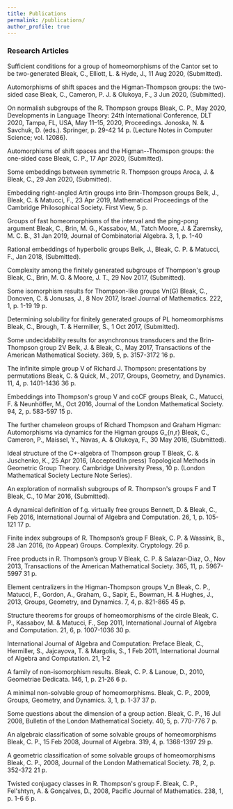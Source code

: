 ```yaml
---
title: Publications
permalink: /publications/
author_profile: true
---
```


### Research Articles

Sufficient conditions for a group of homeomorphisms of the Cantor set to be two-generated
Bleak, C., Elliott, L. & Hyde, J., 11 Aug 2020, (Submitted).

Automorphisms of shift spaces and the Higman-Thompson groups: the two-sided case
Bleak, C., Cameron, P. J. & Olukoya, F., 3 Jun 2020, (Submitted).

On normalish subgroups of the R. Thompson groups
Bleak, C. P., May 2020, Developments in Language Theory: 24th International Conference, DLT 2020, Tampa, FL, USA, May 11–15, 2020, Proceedings. Jonoska, N. & Savchuk, D. (eds.). Springer, p. 29-42 14 p. (Lecture Notes in Computer Science; vol. 12086).

Automorphisms of shift spaces and the Higman--Thomspon groups: the one-sided case
Bleak, C. P., 17 Apr 2020, (Submitted).

Some embeddings between symmetric R. Thompson groups
Aroca, J. & Bleak, C., 29 Jan 2020, (Submitted).

Embedding right-angled Artin groups into Brin-Thompson groups
Belk, J., Bleak, C. & Matucci, F., 23 Apr 2019,  Mathematical Proceedings of the Cambridge Philosophical Society. First View, 5 p.

Groups of fast homeomorphisms of the interval and the ping-pong argument
Bleak, C., Brin, M. G., Kassabov, M., Tatch Moore, J. & Zaremsky, M. C. B., 31 Jan 2019, Journal of Combinatorial Algebra. 3, 1, p. 1-40

Rational embeddings of hyperbolic groups
Belk, J., Bleak, C. P. & Matucci, F., Jan 2018, (Submitted).

Complexity among the finitely generated subgroups of Thompson's group
Bleak, C., Brin, M. G. & Moore, J. T., 29 Nov 2017, (Submitted).

Some isomorphism results for Thompson-like groups Vn(G) 
Bleak, C., Donoven, C. & Jonusas, J., 8 Nov 2017, Israel Journal of Mathematics. 222, 1, p. 1-19 19 p.

Determining solubility for finitely generated groups of PL homeomorphisms
Bleak, C., Brough, T. & Hermiller, S., 1 Oct 2017, (Submitted).

Some undecidability results for asynchronous transducers and the Brin-Thompson group 2V
Belk, J. & Bleak, C., May 2017, Transactions of the American Mathematical Society. 369, 5, p. 3157-3172 16 p.

The infinite simple group V of Richard J. Thompson: presentations by permutations
Bleak, C. & Quick, M., 2017, Groups, Geometry, and Dynamics. 11, 4, p. 1401-1436 36 p.

Embeddings into Thompson's group V and coCF groups
Bleak, C., Matucci, F. & Neunhöffer, M., Oct 2016, Journal of the London Mathematical Society. 94, 2, p. 583-597 15 p.

The further chameleon groups of Richard Thompson and Graham Higman: Automorphisms via dynamics for the Higman groups G_{n,r}
Bleak, C., Cameron, P., Maissel, Y., Navas, A. & Olukoya, F., 30 May 2016, (Submitted).

Ideal structure of the C*-algebra of Thompson group T
Bleak, C. & Juschenko, K., 25 Apr 2016, (Accepted/In press) Topological Methods in Geometric Group Theory. Cambridge University Press, 10 p. (London Mathematical Society Lecture Note Series).

An exploration of normalish subgroups of R. Thompson's groups F and T
Bleak, C., 10 Mar 2016, (Submitted).

A dynamical definition of f.g. virtually free groups
Bennett, D. & Bleak, C., Feb 2016, International Journal of Algebra and Computation. 26, 1, p. 105-121 17 p.

Finite index subgroups of R. Thompson’s group F
Bleak, C. P. & Wassink, B., 28 Jan 2016, (to Appear) Groups. Complexity. Cryptology. 26 p.

Free products in R. Thompson’s group V
Bleak, C. P. & Salazar-Diaz, O., Nov 2013, Transactions of the American Mathematical Society. 365, 11, p. 5967-5997 31 p.

Element centralizers in the Higman-Thompson groups V_n
Bleak, C. P., Matucci, F., Gordon, A., Graham, G., Sapir, E., Bowman, H. & Hughes, J., 2013, Groups, Geometry, and Dynamics. 7, 4, p. 821-865 45 p.

Structure theorems for groups of homeomorphisms of the circle
Bleak, C. P., Kassabov, M. & Matucci, F., Sep 2011, International Journal of Algebra and Computation. 21, 6, p. 1007-1036 30 p.

International Journal of Algebra and Computation: Preface
Bleak, C., Hermiller, S., Jajcayova, T. & Margolis, S., 1 Feb 2011, International Journal of Algebra and Computation. 21, 1-2

A family of non-isomorphism results.
Bleak, C. P. & Lanoue, D., 2010, Geometriae Dedicata. 146, 1, p. 21-26 6 p.

A minimal non-solvable group of homeomorphisms.
Bleak, C. P., 2009, Groups, Geometry, and Dynamics. 3, 1, p. 1-37 37 p.

Some questions about the dimension of a group action.
Bleak, C. P., 16 Jul 2008, Bulletin of the London Mathematical Society. 40, 5, p. 770-776 7 p.

An algebraic classification of some solvable groups of homeomorphisms
Bleak, C. P., 15 Feb 2008, Journal of Algebra. 319, 4, p. 1368-1397 29 p.

A geometric classification of some solvable groups of homeomorphisms
Bleak, C. P., 2008, Journal of the London Mathematical Society. 78, 2, p. 352-372 21 p.

Twisted conjugacy classes in R. Thompson's group F.
Bleak, C. P., Fel'shtyn, A. & Gonçalves, D., 2008, Pacific Journal of Mathematics. 238, 1, p. 1-6 6 p.
